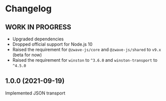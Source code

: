 # Changelog
<!--
	Placeholder for next release:
	## __WORK IN PROGRESS__
-->
## __WORK IN PROGRESS__
* Upgraded dependencies
* Dropped official support for Node.js 10
* Raised the requirement for `@zwave-js/core` and `@zwave-js/shared` to `v9.x` (beta for now)
* Raised the requirement for `winston` to `^3.6.0` and `winston-transport` to `^4.5.0`

## 1.0.0 (2021-09-19)
Implemented JSON transport
